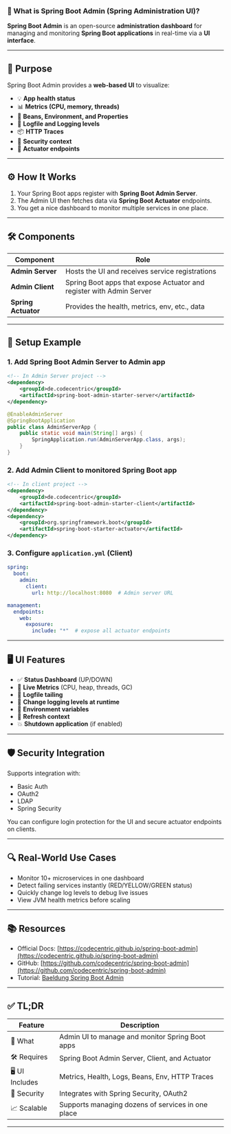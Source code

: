 ### 🌿 What is **Spring Boot Admin (Spring Administration UI)?**

**Spring Boot Admin** is an open-source **administration dashboard** for managing and monitoring **Spring Boot applications** in real-time via a **UI interface**.

---

## 🧭 Purpose

Spring Boot Admin provides a **web-based UI** to visualize:

* 💡 **App health status**
* 📊 **Metrics (CPU, memory, threads)**
* 🔁 **Beans, Environment, and Properties**
* 🚨 **Logfile and Logging levels**
* 📦 **HTTP Traces**
* 🔐 **Security context**
* 🔌 **Actuator endpoints**

---

## ⚙️ How It Works

1. Your Spring Boot apps register with **Spring Boot Admin Server**.
2. The Admin UI then fetches data via **Spring Boot Actuator** endpoints.
3. You get a nice dashboard to monitor multiple services in one place.

---

## 🛠️ Components

| Component           | Role                                                                 |
| ------------------- | -------------------------------------------------------------------- |
| **Admin Server**    | Hosts the UI and receives service registrations                      |
| **Admin Client**    | Spring Boot apps that expose Actuator and register with Admin Server |
| **Spring Actuator** | Provides the health, metrics, env, etc., data                        |

---

## 🔧 Setup Example

### 1. Add Spring Boot Admin Server to Admin app

```xml
<!-- In Admin Server project -->
<dependency>
    <groupId>de.codecentric</groupId>
    <artifactId>spring-boot-admin-starter-server</artifactId>
</dependency>
```

```java
@EnableAdminServer
@SpringBootApplication
public class AdminServerApp {
    public static void main(String[] args) {
        SpringApplication.run(AdminServerApp.class, args);
    }
}
```

### 2. Add Admin Client to monitored Spring Boot app

```xml
<!-- In client project -->
<dependency>
    <groupId>de.codecentric</groupId>
    <artifactId>spring-boot-admin-starter-client</artifactId>
</dependency>
<dependency>
    <groupId>org.springframework.boot</groupId>
    <artifactId>spring-boot-starter-actuator</artifactId>
</dependency>
```

### 3. Configure `application.yml` (Client)

```yaml
spring:
  boot:
    admin:
      client:
        url: http://localhost:8080  # Admin server URL

management:
  endpoints:
    web:
      exposure:
        include: "*"  # expose all actuator endpoints
```

---

## 🖥️ UI Features

* ✅ **Status Dashboard** (UP/DOWN)
* 📡 **Live Metrics** (CPU, heap, threads, GC)
* 🧾 **Logfile tailing**
* 🔧 **Change logging levels at runtime**
* 🧪 **Environment variables**
* 🔁 **Refresh context**
* 💥 **Shutdown application** (if enabled)

---

## 🛡️ Security Integration

Supports integration with:

* Basic Auth
* OAuth2
* LDAP
* Spring Security

You can configure login protection for the UI and secure actuator endpoints on clients.

---

## 🔍 Real-World Use Cases

* Monitor 10+ microservices in one dashboard
* Detect failing services instantly (RED/YELLOW/GREEN status)
* Quickly change log levels to debug live issues
* View JVM health metrics before scaling

---

## 📚 Resources

* Official Docs: [https://codecentric.github.io/spring-boot-admin](https://codecentric.github.io/spring-boot-admin)
* GitHub: [https://github.com/codecentric/spring-boot-admin](https://github.com/codecentric/spring-boot-admin)
* Tutorial: [Baeldung Spring Boot Admin](https://www.baeldung.com/spring-boot-admin)

---

## ✅ TL;DR

| Feature         | Description                                       |
| --------------- | ------------------------------------------------- |
| 💬 What         | Admin UI to manage and monitor Spring Boot apps   |
| 🛠️ Requires    | Spring Boot Admin Server, Client, and Actuator    |
| 🖥️ UI Includes | Metrics, Health, Logs, Beans, Env, HTTP Traces    |
| 🔐 Security     | Integrates with Spring Security, OAuth2           |
| 📈 Scalable     | Supports managing dozens of services in one place |

---
